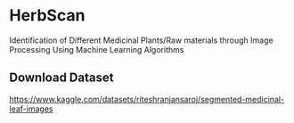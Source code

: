 # HerbScan
Identification of Different Medicinal Plants/Raw materials through Image Processing Using Machine Learning Algorithms

## Download Dataset
https://www.kaggle.com/datasets/riteshranjansaroj/segmented-medicinal-leaf-images
